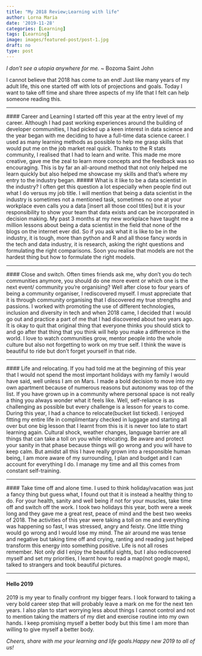 ```yaml
---
title: "My 2018 Review;Learning with life"
author: Lorna Maria
date: '2019-11-28'
categories: [Learning]
tags: [Learning]
image: images/featured-post/post-1.jpg
draft: no
type: post
---
```


*I don’t see a utopia anywhere for me.* ~ Bozoma Saint John

I cannot believe that 2018 has come to an end! Just like many years of my adult life, this one started off with lots of projections and goals. Today I want to take off time and share three aspects of my life that I felt can help someone reading this.
<hr>
#### Career and Learning
I started off this year at the entry level of my career. Although I had past working experiences around the building of developer communities, I had picked up a keen interest in data science and the year began with me deciding to have a full-time data science career. I used as many learning methods as possible to help me grasp skills that would put me on the job market real quick. Thanks to the R stats community, I realised that I had to learn and write. This made me more creative, gave me the zeal to learn more concepts and the feedback was so encouraging. This is by far an all-around method that not only helped me learn quickly but also helped me showcase my skills and that’s where my entry to the industry began.
##### What is it like to be a data scientist in the industry?
I often get this question a lot especially when people find out what I do versus my job title. I will mention that being a data scientist in the industry is sometimes not a mentioned task, sometimes no one at your workplace even calls you a data [insert all those cool titles] but it is your responsibility to show your team that data exists and can be incorporated in decision making. My past 3 months at my new workplace have taught me a million lessons about being a data scientist in the field that none of the blogs on the internet ever did.
So if you ask what it is like to be in the industry, it is tough, more than python and R and all those fancy words in the tech and data industry, it is research, asking the right questions and formulating the right comparisons. Soon you realise that models are not the hardest thing but how to formulate the right models.
<hr>
#### Close and switch.
Often times friends ask me, why don’t you do tech communities anymore, you should do one more event or which one is the next event/ community you’re organising?
Well after close to four years of being a community organiser, I rediscovered myself. I must appreciate that it is through community organising that I discovered my true strengths and passions. I worked with promoting the use of different technologies, inclusion and diversity in tech and when 2018 came, I decided that I would go out and practice a part of me that I had discovered about two years ago.
It is okay to quit that original thing that everyone thinks you should stick to and go after that thing that you think will help you make a difference in the world. I love to watch communities grow, mentor people into the whole culture but also not forgetting to work on my true self. I think the wave is beautiful to ride but don’t forget yourself in that ride.
<hr>
#### Life and relocating.
If you had told me at the beginning of this year that I would not spend the most important holidays with my family I would have said, well unless I am on Mars.
I made a bold decision to move into my own apartment because of numerous reasons but autonomy was top of the list. If you have grown up in a community where personal space is not really a thing you always wonder what it feels like. Well, self-reliance is as challenging as possible but every challenge is a lesson for years to come.
During this year, I had a chance to relocate(bucket list ticked). I enjoyed fitting my entire life in complimentary checked in luggage and starting all over but one big lesson that I learnt from this is it is never too late to start learning again.
Cultural shock, weather changes, language barrier are all things that can take a toll on you while relocating. Be aware and protect your sanity in that phase because things will go wrong and you will have to keep calm.
But amidst all this I have really grown into a responsible human being, I am more aware of my surrounding, I plan and budget and I can account for everything I do. I manage my time and all this comes from constant self-training.
<hr>
#### Take time off and alone time.
I used to think holiday/vacation was just a fancy thing but guess what, I found out that it is instead a healthy thing to do. For your health, sanity and well being if not for your muscles, take time off and switch off the work. I took two holidays this year, both were a week long and they gave me a great rest, peace of mind and the best two weeks of 2018.
The activities of this year were taking a toll on me and everything was happening so fast, I was stressed, angry and feisty. One little thing would go wrong and I would lose my mind. The air around me was tense and negative but taking time off and crying, ranting and reading just helped transform this energy into something positive. Life is not all roses remember.
Not only did I enjoy the beautiful sights, but I also rediscovered myself and set my priorities, I learnt how to read a map(not google maps), talked to strangers and took beautiful pictures.

<hr>

#### Hello 2019

2019 is my year to finally confront my bigger fears. I look forward to taking a very bold career step that will probably leave a mark on me for the next ten years. I also plan to start worrying less about things I cannot control and not to mention taking the matters of my diet and exercise routine into my own hands. I keep promising myself a better body but this time I am more than willing to give myself a better body.

*Cheers, share with me your learning and life goals.Happy new 2019 to all of us!*